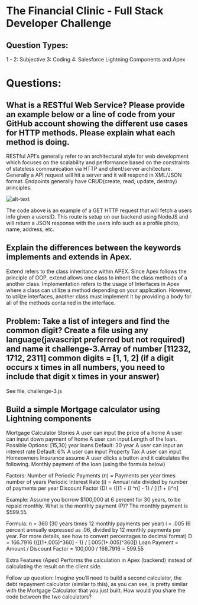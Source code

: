 # The Financial Clinic - Full Stack Developer Challenge

## Question Types:
 1 - 2:  Subjective
3: Coding
4: Salesforce Lightning Components and Apex

# Questions:
## What is a RESTful Web Service? Please provide an example below or a line of code from your GitHub account showing the different use cases for HTTP methods. Please explain what each method is doing.

RESTful API's generally refer to an architectural style for web development which focuses on the scalability and performance based on the constraints of stateless communication via HTTP and client/server architecture. Generally a API request will hit a server and it will respond in XML/JSON format. Endpoints generally have CRUD(create, read, update, destroy) principles. 

![alt-text](https://i.imgur.com/NvbQmC1.png)

The code above is an example of a GET HTTP request that will fetch a users info given a usersID. This route is setup on our backend using NodeJS and will return a JSON response with the users info such as a profile photo, name, address, etc. 

## Explain the differences between the keywords implements and extends in Apex.
 
 Extend refers to the class inheritance within APEX. Since Apex follows the principle of OOP, extend allows one class to inherit the class methods of a another class. Implementation refers to the usage of Interfaces in Apex where a class can utilize a method depending on your application. However, to utilize interfaces, another class must implement it by providing a body for all of the methods contained in the interface. 

## Problem: Take a list of integers and find the common digit? Create a file using any language(javascript preferred but not required) and name it challenge-3.Array of number [11232, 1712, 2311] common digits = [1, 1, 2] (if a digit occurs x times in all numbers, you need to include that digit x times in your answer)  

See file, challenge-3.js 

## Build a simple Mortgage calculator using Lightning components 

Mortgage Calculator Stories
A user can input the price of a home
A user can input down payment of home
A user can input Length of the loan.
Possible Options: [15,30] year loans
Default: 30 year
A user can input an interest rate
Default: 6%
A user can input Property Tax 
A user can input Homeowners Insurance assume
A user clicks a button and it calculates the following.
Monthly payment of the loan (using the formula below)

Factors:
Number of Periodic Payments (n) = Payments per year times number of years
Periodic Interest Rate (i) = Annual rate divided by number of payments per year
Discount Factor (D) = {[(1 + i) ^n] - 1} / [i(1 + i)^n]

Example: Assume you borrow $100,000 at 6 percent for 30 years, to be repaid monthly. What is the monthly payment (P)? The monthly payment is $599.55.

Formula:
n = 360 (30 years times 12 monthly payments per year)
i = .005 (6 percent annually expressed as .06, divided by 12 monthly payments per year. For more details, see how to convert percentages to decimal format)
D = 166.7916 ({[(1+.005)^360] - 1} / [.005(1+.005)^360])
Loan Payment = Amount / Discount Factor = 100,000 / 166.7916 = 599.55

Extra Features (Apex)
Performs the calculation in Apex (backend) instead of calculating the result on the client side.

Follow up question:
Imagine you’ll need to build a second calculator, the debt repayment calculator (similar to this), as you can see, is pretty similar with the Mortgage Calculator that you just built. How would you share the code between the two calculators?
